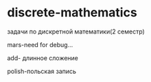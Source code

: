 # discrete-mathematics
задачи по дискретной математики(2 семестр)

mars-need for debug...

add- длинное сложение

polish-польская запись
